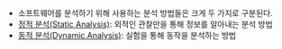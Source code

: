 - 소프트웨어를 분석하기 위해 사용하는 분석 방법들은 크게 두 가지로 구분된다.
- [정적 분석(Static Analysis)](StaticAnalysis.md): 외적인 관찰만을 통해 정보를 알아내는 분석 방법
- [동적 분석(Dynamic Analysis)](DynamicAnalysis.md): 실험을 통해 동작을 분석하는 방법
